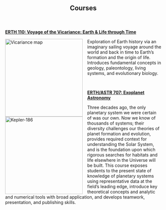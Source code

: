 <html>
<head>
<style>
.image-left {
  float: left;
  margin-right: 15px; /* Adds some space between the image and the text */
}
</style>
</head>

<!-- Header -->
<header id="header">
<h2><strong>Courses</strong><br/></h2>
</header>
<!-- Main -->
<div id="main">

<section id="one">
<!-- <h2>Courses</h2>
--><div class="row">
	 
<article class="6u$ 12u$(xsmall) work-item">
<p><b><a href="https://catalog.manoa.hawaii.edu/preview_course_nopop.php?catoid=2&coid=50882">ERTH 110: Voyage of the Vicariance: Earth & Life through Time</a> </b></p>
<img src="../images/vicariance_map.png" width=250 height=250 alt="Vicariance map" class="image-left">
<p>Exploration of Earth history via an imaginary sailing voyage around the world and back in time to Earth’s formation and the origin of life. Introduces fundamental concepts in geology, paleontology, living systems, and evolutionary biology. </p>    
</article>
<br>

<article class="6u$ 12u$(xsmall) work-item">
<p><b><a href="https://catalog.manoa.hawaii.edu/preview_course_nopop.php?catoid=2&coid=50814">ERTH/ASTR 707: Exoplanet Astronomy</a></b></p>
<img src="../images/Kepler-186.jpg" width=250 height=250 alt="Kepler-186" class="image-left">
<p>Three decades ago, the only planetary system we were certain of was our own. Now we know of thousands of systems; their diversity challenges our theories of planet formation and evolution, provides required context for understanding the Solar System, and is the foundation upon which rigorous searches for habitats and life elsewhere in the Universe will be built. This course exposes students to the present state of knowledge of planetary systems using representative data at the field’s leading edge, introduce key theoretical concepts and analytic and numerical tools with broad application, and develops teamwork, presentation, and publishing skills.</p>
</article>
